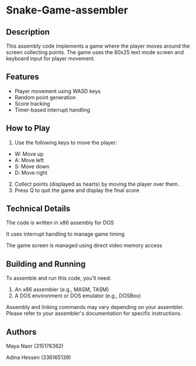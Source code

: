 # Snake-Game-assembler
## Description
This assembly code implements a game where the player moves around the screen collecting points. The game uses the 80x25 text mode screen and keyboard input for player movement.
## Features
* Player movement using WASD keys
* Random point generation
* Score tracking
* Timer-based interrupt handling

## How to Play

1. Use the following keys to move the player:
- W: Move up
- A: Move left
- S: Move down
- D: Move right


2. Collect points (displayed as hearts) by moving the player over them.
3. Press Q to quit the game and display the final score

## Technical Details

The code is written in x86 assembly for DOS

It uses interrupt handling to manage game timing

The game screen is managed using direct video memory access

## Building and Running
To assemble and run this code, you'll need:

1. An x86 assembler (e.g., MASM, TASM)
2. A DOS environment or DOS emulator (e.g., DOSBox)

Assembly and linking commands may vary depending on your assembler. Please refer to your assembler's documentation for specific instructions.

## Authors

Maya Naor (315176362)

Adina Hessen (336165139)


